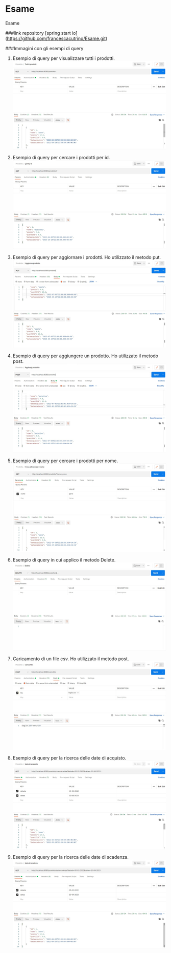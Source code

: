 # Esame
Esame

###link repository
[spring start io] (https://github.com/francescacutrino/Esame.git)

###Immagini con gli esempi di query
1. Esempio di query per visualizzare tutti i prodotti.
![figure](SpringWebGestioneProdotti/img/tutti%20i%20prodotti.jpg)

2. Esempio di query per cercare i prodotti per id.
   ![figure](SpringWebGestioneProdotti/img/get%20by%20id.jpg)

3. Esempio di query per aggiornare i prodotti. Ho utilizzato il metodo put.
   ![figure](SpringWebGestioneProdotti/img/Aggiorna%20prodotto.jpg)

4. Esempio di query per aggiungere un prodotto. Ho utilizzato il metodo post.
   ![figure](SpringWebGestioneProdotti/img/Aggiungi%20prodotto.jpg)

5. Esempio di query per cercare i prodotti per nome.
   ![figure](SpringWebGestioneProdotti/img/trova%20attraverso%20il%20nome.jpg)

6. Esempio di query in cui applico il metodo Delete.
   ![figure](SpringWebGestioneProdotti/img/Delete.jpg)

7. Caricamento di un file csv. Ho utilizzato il metodo post.
   ![figure](SpringWebGestioneProdotti/img/carica%20file.jpg)

8. Esempio di query per la ricerca delle date di acquisto.
   ![figure](SpringWebGestioneProdotti/img/data%20di%20acquisto.jpg)

9. Esempio di query per la ricerca delle date di scadenza.
![figure](SpringWebGestioneProdotti/img/data%20di%20scadenza.jpg)